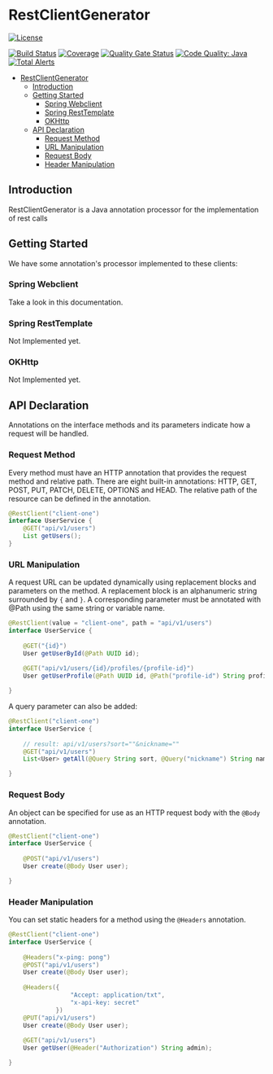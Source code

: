 # RestClientGenerator
[![License](https://img.shields.io/badge/License-Apache%202.0-yellowgreen.svg)](https://github.com/raphasil/rest-client-generator/blob/master/LICENSE.txt)

[![Build Status](https://github.com/raphasil/rest-client-generator/workflows/CI/badge.svg?branch=master)](https://github.com/raphasil/rest-client-generator/actions?query=branch%3Amaster+workflow%3ACI)
[![Coverage](https://sonarcloud.io/api/project_badges/measure?project=raphasil_rest-client-generator&metric=coverage)](https://sonarcloud.io/dashboard?id=raphasil_rest-client-generator)
[![Quality Gate Status](https://sonarcloud.io/api/project_badges/measure?project=raphasil_rest-client-generator&metric=alert_status)](https://sonarcloud.io/dashboard?id=raphasil_rest-client-generator)
[![Code Quality: Java](https://img.shields.io/lgtm/grade/java/g/raphasil/rest-client-generator.svg?logo=lgtm&logoWidth=18)](https://lgtm.com/projects/g/raphasil/rest-client-generator/context:java)
[![Total Alerts](https://img.shields.io/lgtm/alerts/g/raphasil/rest-client-generator.svg?logo=lgtm&logoWidth=18)](https://lgtm.com/projects/g/raphasil/rest-client-generator/alerts)

- [RestClientGenerator](#restclientgenerator)
  * [Introduction](#introduction)
  * [Getting Started](#getting-started)
    + [Spring Webclient](#spring-webclient)
    + [Spring RestTemplate](#spring-resttemplate)
    + [OKHttp](#okhttp)
  * [API Declaration](#api-declaration)
    + [Request Method](#request-method)
    + [URL Manipulation](#url-manipulation)
    + [Request Body](#request-body)
    + [Header Manipulation](#header-manipulation)

## Introduction

RestClientGenerator is a Java annotation processor for the implementation of rest calls

## Getting Started

We have some annotation's processor implemented to these clients:

### Spring Webclient
Take a look in this documentation.

### Spring RestTemplate
Not Implemented yet.

### OKHttp
Not Implemented yet.

## API Declaration
Annotations on the interface methods and its parameters indicate how a request will be handled.

### Request Method
Every method must have an HTTP annotation that provides the request method and relative path. 
There are eight built-in annotations: HTTP, GET, POST, PUT, PATCH, DELETE, OPTIONS and HEAD. 
The relative path of the resource can be defined in the annotation.

```java
@RestClient("client-one")
interface UserService {
    @GET("api/v1/users")
    List getUsers();
}
```

### URL Manipulation
A request URL can be updated dynamically using replacement blocks and parameters on the method. 
A replacement block is an alphanumeric string surrounded by `{` and `}`. 
A corresponding parameter must be annotated with @Path using the same string or variable name.

```java
@RestClient(value = "client-one", path = "api/v1/users")
interface UserService {
    
    @GET("{id}")
    User getUserById(@Path UUID id);
    
    @GET("api/v1/users/{id}/profiles/{profile-id}")
    User getUserProfile(@Path UUID id, @Path("profile-id") String profileId);

}
```

A query parameter can also be added:

```java
@RestClient("client-one")
interface UserService {
    
    // result: api/v1/users?sort=""&nickname=""
    @GET("api/v1/users")
    List<User> getAll(@Query String sort, @Query("nickname") String name);

}
```

### Request Body
An object can be specified for use as an HTTP request body with the `@Body` annotation.

```java
@RestClient("client-one")
interface UserService {
        
    @POST("api/v1/users")
    User create(@Body User user);

}
```

### Header Manipulation
You can set static headers for a method using the `@Headers` annotation.
```java
@RestClient("client-one")
interface UserService {
    
    @Headers("x-ping: pong")    
    @POST("api/v1/users")
    User create(@Body User user);
    
    @Headers({
                 "Accept: application/txt",
                 "x-api-key: secret"
             })    
    @PUT("api/v1/users")
    User create(@Body User user);
    
    @GET("api/v1/users")
    User getUser(@Header("Authorization") String admin);

}
```


